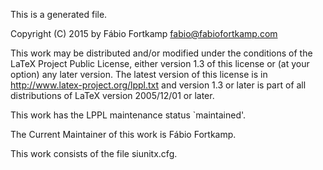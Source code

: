 This is a generated file.

Copyright (C) 2015 by Fábio Fortkamp <fabio@fabiofortkamp.com>

This work may be distributed and/or modified under the
conditions of the LaTeX Project Public License, either version 1.3
of this license or (at your option) any later version.
The latest version of this license is in
  http://www.latex-project.org/lppl.txt
and version 1.3 or later is part of all distributions of LaTeX
version 2005/12/01 or later.

This work has the LPPL maintenance status `maintained'.

The Current Maintainer of this work is Fábio Fortkamp.

This work consists of the file siunitx.cfg.
